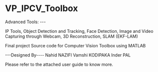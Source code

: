 # VP_IPCV_Toolbox

Advanced Tools: ---

IP Tools, Object Detection and Tracking, Face Detection, Image and Video Capturing through Webcam, 3D Reconstruction, SLAM (EKF-LAM)


Final project Source code for Computer Vision Toolbox using MATLAB

---Designed By----
Nahid NAZIFI
Vamshi KODIPAKA
Inder PAL

Please refer to the attached user guide to know more.
